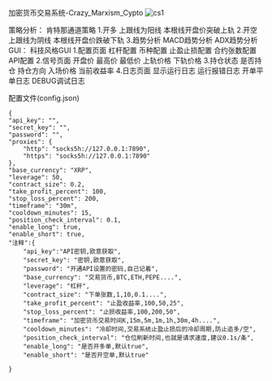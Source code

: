 加密货币交易系统-Crazy_Marxism_Cypto
![cs1](https://github.com/user-attachments/assets/1a623438-2b32-4663-8d52-70a23cef13d0)

策略分析：
肯特那通道策略
  1.开多
    上跟线为阳线
    本根线开盘价突破上轨
  2.开空
    上跟线为阴线
    本根线开盘价跌破下轨
  3.趋势分析
    MACD趋势分析
    ADX趋势分析
GUI：
科技风格GUI
  1.配置页面
    杠杆配置
    币种配置
    止盈止损配置
    合约张数配置
    API配置
  2.信号页面
    开盘价
    最高价
    最低价
    上轨价格
    下轨价格
  3.持仓状态
    是否持仓
    持仓方向
    入场价格
    当前收益率
  4.日志页面
    显示运行日志
    运行报错日志
    开单平单日志
    DEBUG调试日志
    

配置文件(config.json)

    {
    "api_key": "", 
    "secret_key": "",
    "password": "",
    "proxies": {
        "http": "socks5h://127.0.0.1:7890",
        "https": "socks5h://127.0.0.1:7890"
    },
    "base_currency": "XRP",
    "leverage": 50,
    "contract_size": 0.2,
    "take_profit_percent": 100,
    "stop_loss_percent": 200,
    "timeframe": "30m",
    "cooldown_minutes": 15,
    "position_check_interval": 0.1,
    "enable_long": true,
    "enable_short": true,
    "注释":{
        "api_key":"API密钥,欧意获取",
        "secret_key": "密钥,欧意获取",
        "password": "开通API设置的密码,自己记着",
        "base_currency": "交易货币,BTC,ETH,PEPE....",
        "leverage": "杠杆",
        "contract_size": "下单张数,1,10,0.1....",
        "take_profit_percent": "止盈收益率,100,50,25",
        "stop_loss_percent": "止损收益率,100,200,50",
        "timeframe": "加密货币交易时间K,15m,5m,1m,1h,30m,4h....",
        "cooldown_minutes": "冷却时间,交易系统止盈止损后的冷却周期,防止追多/空",
        "position_check_interval": "仓位刷新时间,也就是请求速度,建议0.1s/条",
        "enable_long": "是否开多单,默认true",
        "enable_short": "是否开空单,默认true"
    
    }
